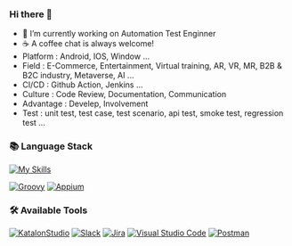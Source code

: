 ### Hi there 👋
- 🔭 I’m currently working on Automation Test Enginner
- ☕️ A coffee chat is always welcome!
- Platform : Android, IOS, Window ...
- Field : E-Commerce, Entertainment, Virtual training, AR, VR, MR, B2B & B2C industry, Metaverse, AI ...
- CI/CD : Github Action, Jenkins ...
- Culture : Code Review, Documentation, Communication
- Advantage : Develep, Involvement
- Test : unit test, test case, test scenario, api test, smoke test, regression test ...

### 📚 Language Stack
[![My Skills](https://skillicons.dev/icons?i=py,cs,java,selenium)](https://skillicons.dev)

[![Groovy](https://img.shields.io/badge/-Groovy-5e97b6?style=for-the-badge&logoColor=white)](https://groovy-lang.org/)
[![Appium](https://img.shields.io/badge/-Appium-e73169?style=for-the-badge&logoColor=black)](https://appium.io/docs/en/latest/)

### 🛠️ Available Tools
[![KatalonStudio](https://img.shields.io/badge/-KatalonStudio-24C185?style=for-the-badge&logoColor=black)](https://katalon.com/)
[![Slack](https://img.shields.io/badge/Slack-4A154B?style=for-the-badge&logo=Slack&logoColor=white)](https://slack.com/intl/ko-kr)
[![Jira](https://img.shields.io/badge/Jira-0052CC?style=for-the-badge&logo=Jira&logoColor=white)](https://www.atlassian.com/ko/software/jira/guides/getting-started/introduction)
[![Visual Studio Code](https://img.shields.io/badge/VSCode-0078d7.svg?style=for-the-badge&logo=visual-studio-code&logoColor=white)](https://code.visualstudio.com/)
[![Postman](https://img.shields.io/badge/Postman-FF6C37?style=for-the-badge&logo=postman&logoColor=white)](https://www.postman.com/)
